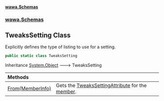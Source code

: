 #### [wawa.Schemas](index.md 'index')
### [wawa.Schemas](wawa.Schemas.md 'wawa.Schemas')

## TweaksSetting Class

Explicitly defines the type of listing to use for a setting.

```csharp
public static class TweaksSetting
```

Inheritance [System.Object](https://docs.microsoft.com/en-us/dotnet/api/System.Object 'System.Object') &#129106; TweaksSetting

| Methods | |
| :--- | :--- |
| [From(MemberInfo)](TweaksSetting.From(MemberInfo).md 'wawa.Schemas.TweaksSetting.From(System.Reflection.MemberInfo)') | Gets the [TweaksSettingAttribute](TweaksSettingAttribute.md 'wawa.Schemas.TweaksSettingAttribute') for the [member](TweaksSetting.From(MemberInfo).md#wawa.Schemas.TweaksSetting.From(System.Reflection.MemberInfo).member 'wawa.Schemas.TweaksSetting.From(System.Reflection.MemberInfo).member'). |
